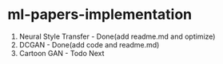 # ml-papers-implementation

1. Neural Style Transfer - Done(add readme.md and optimize)
2. DCGAN - Done(add code and readme.md)
3. Cartoon GAN - Todo Next
